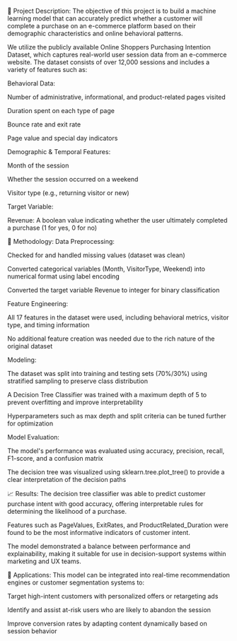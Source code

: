 📘 Project Description:
The objective of this project is to build a machine learning model that can accurately predict whether a customer will complete a purchase on an e-commerce platform based on their demographic characteristics and online behavioral patterns.

We utilize the publicly available Online Shoppers Purchasing Intention Dataset, which captures real-world user session data from an e-commerce website. The dataset consists of over 12,000 sessions and includes a variety of features such as:

Behavioral Data:

Number of administrative, informational, and product-related pages visited

Duration spent on each type of page

Bounce rate and exit rate

Page value and special day indicators

Demographic & Temporal Features:

Month of the session

Whether the session occurred on a weekend

Visitor type (e.g., returning visitor or new)

Target Variable:

Revenue: A boolean value indicating whether the user ultimately completed a purchase (1 for yes, 0 for no)

🔧 Methodology:
Data Preprocessing:

Checked for and handled missing values (dataset was clean)

Converted categorical variables (Month, VisitorType, Weekend) into numerical format using label encoding

Converted the target variable Revenue to integer for binary classification

Feature Engineering:

All 17 features in the dataset were used, including behavioral metrics, visitor type, and timing information

No additional feature creation was needed due to the rich nature of the original dataset

Modeling:

The dataset was split into training and testing sets (70%/30%) using stratified sampling to preserve class distribution

A Decision Tree Classifier was trained with a maximum depth of 5 to prevent overfitting and improve interpretability

Hyperparameters such as max depth and split criteria can be tuned further for optimization

Model Evaluation:

The model's performance was evaluated using accuracy, precision, recall, F1-score, and a confusion matrix

The decision tree was visualized using sklearn.tree.plot_tree() to provide a clear interpretation of the decision paths

📈 Results:
The decision tree classifier was able to predict customer purchase intent with good accuracy, offering interpretable rules for determining the likelihood of a purchase.

Features such as PageValues, ExitRates, and ProductRelated_Duration were found to be the most informative indicators of customer intent.

The model demonstrated a balance between performance and explainability, making it suitable for use in decision-support systems within marketing and UX teams.

🎯 Applications:
This model can be integrated into real-time recommendation engines or customer segmentation systems to:

Target high-intent customers with personalized offers or retargeting ads

Identify and assist at-risk users who are likely to abandon the session

Improve conversion rates by adapting content dynamically based on session behavior
